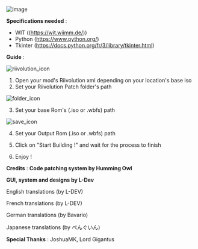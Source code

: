 ![image](https://github.com/L-Dev31/Hoshi-Iso-Builder/assets/86838693/3146a1e4-dfc9-481e-816e-438fa81bc666)

**Specifications needed**
:

- WIT ((https://wit.wiimm.de/))
- Python (https://www.python.org/)
- Tkinter (https://docs.python.org/fr/3/library/tkinter.html)

**Guide** : 

![riivolution_icon](https://github.com/L-Dev31/Hoshi-Iso-Builder/assets/86838693/28e87402-ae58-4a58-97f0-899cf208c229)

1. Open your mod's Riivolution xml depending on your location's base iso
2. Set your Riivolution Patch folder's path

![folder_icon](https://github.com/L-Dev31/Hoshi-Iso-Builder/assets/86838693/3c62ac11-baa6-4850-897c-2bae691acabd)

3. Set your base Rom's (.iso or .wbfs) path

![save_icon](https://github.com/L-Dev31/Hoshi-Iso-Builder/assets/86838693/f28867be-5007-4607-80bf-c552f4301e6f)

4. Set your Output Rom (.iso or .wbfs) path 

5. Click on "Start Building !" and wait for the process to finish 

6. Enjoy !


**Credits** : 
**Code patching system by Humming Owl**

**GUI, system and designs by L-Dev**

English translations (by L-DEV)

French translations (by L-DEV)

German translations (by Bavario)

Japanese translations (by ぺんぐいん)


**Special Thanks** : JoshuaMK, Lord Gigantus

